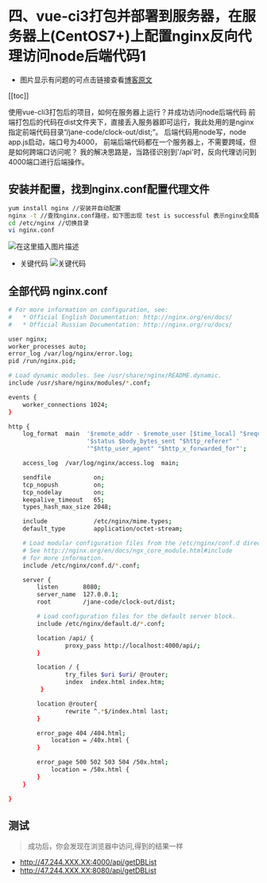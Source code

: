 # 四、vue-ci3打包并部署到服务器，在服务器上(CentOS7+)上配置nginx反向代理访问node后端代码1
+ 图片显示有问题的可点击链接查看[博客原文](https://blog.csdn.net/sinat_36146776/article/details/93745694)

[[toc]]

使用vue-cli3打包后的项目，如何在服务器上运行？并成功访问node后端代码
前端打包后的代码在dist文件夹下，直接丢入服务器即可运行，我此处用的是nginx指定前端代码目录“/jane-code/clock-out/dist;”。
后端代码用node写，node app.js启动，端口号为4000，
前端后端代码都在一个服务器上，不需要跨域，但是如何跨端口访问呢？
我的解决思路是，当路径识别到'/api'时，反向代理访问到4000端口进行后端操作。
## 安装并配置，找到nginx.conf配置代理文件
```sh
yum install nginx //安装并自动配置
nginx -t //查找nginx.conf路径，如下图出现 test is successful 表示nginx全局配置成功
cd /etc/nginx //切换目录
vi nginx.conf
```
![在这里插入图片描述](https://img-blog.csdnimg.cn/20190626153942224.png)

+ 关键代码
![关键代码](https://img-blog.csdnimg.cn/20190626155547643.png?x-oss-process=image/watermark,type_ZmFuZ3poZW5naGVpdGk,shadow_10,text_aHR0cHM6Ly9ibG9nLmNzZG4ubmV0L3NpbmF0XzM2MTQ2Nzc2,size_16,color_FFFFFF,t_70)

## 全部代码 nginx.conf
```sh
# For more information on configuration, see:
#   * Official English Documentation: http://nginx.org/en/docs/
#   * Official Russian Documentation: http://nginx.org/ru/docs/

user nginx;
worker_processes auto;
error_log /var/log/nginx/error.log;
pid /run/nginx.pid;

# Load dynamic modules. See /usr/share/nginx/README.dynamic.
include /usr/share/nginx/modules/*.conf;

events {
    worker_connections 1024;
}

http {
    log_format  main  '$remote_addr - $remote_user [$time_local] "$request" '
                      '$status $body_bytes_sent "$http_referer" '
                      '"$http_user_agent" "$http_x_forwarded_for"';

    access_log  /var/log/nginx/access.log  main;

    sendfile            on;
    tcp_nopush          on;
    tcp_nodelay         on;
    keepalive_timeout   65;
    types_hash_max_size 2048;

    include             /etc/nginx/mime.types;
    default_type        application/octet-stream;

    # Load modular configuration files from the /etc/nginx/conf.d directory.
    # See http://nginx.org/en/docs/ngx_core_module.html#include
    # for more information.
    include /etc/nginx/conf.d/*.conf;

    server {
        listen       8080;
        server_name  127.0.0.1;
        root         /jane-code/clock-out/dist;

        # Load configuration files for the default server block.
        include /etc/nginx/default.d/*.conf;

        location /api/ {
                proxy_pass http://localhost:4000/api/;
        }

        location / {
                try_files $uri $uri/ @router;
                index  index.html index.htm;
         }

        location @router{
                rewrite ^.*$/index.html last;
        }

        error_page 404 /404.html;
            location = /40x.html {
        }

        error_page 500 502 503 504 /50x.html;
            location = /50x.html {
        }
    }

}

```
## 测试

> 成功后，你会发现在浏览器中访问,得到的结果一样

+ http://47.244.XXX.XX:4000/api/getDBList
+ http://47.244.XXX.XX:8080/api/getDBList



